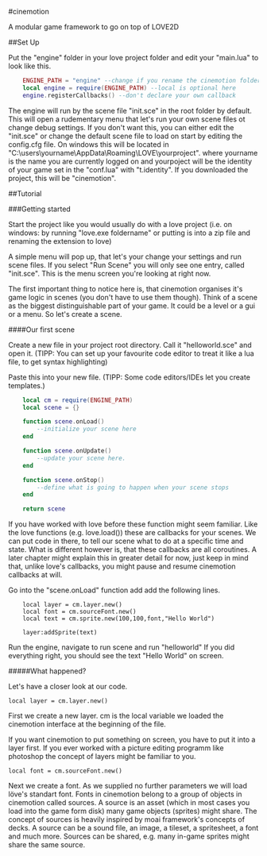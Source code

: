#cinemotion

A modular game framework to go on top of LOVE2D

##Set Up

Put the "engine" folder in your love project folder and edit your "main.lua" to look like this.
```lua
    ENGINE_PATH = "engine" --change if you rename the cinemotion folder
    local engine = require(ENGINE_PATH) --local is optional here
    engine.registerCallbacks() --don't declare your own callback
```
The engine will run by the scene file "init.sce" in the root folder by default.
This will open a rudementary menu that let's run your own scene files ot change debug settings.
If you don't want this, you can either edit the "init.sce" or change the default scene file to load on start by editing the config.cfg file.
On windows this will be located in "C:\users\yourname\AppData\Roaming\LOVE\yourproject". where yourname is the name you are currently logged on and yourpoject will be the identity of your game set in the "conf.lua" with "t.identity". If you downloaded the project, this will be "cinemotion".

##Tutorial

###Getting started

Start the project like you would usually do with a love project (i.e. on windows: by running "love.exe foldername" or putting is into a zip file and renaming the extension to love)

A simple menu will pop up, that let's your change your settings and run scene files. If you select "Run Scene" you will only see one entry, called "init.sce". This is the menu screen you're looking at right now.

The first important thing to notice here is, that cinemotion organises it's game logic in scenes (you don't have to use them though).
Think of a scene as the biggest distinguishable part of your game. It could be a level or a gui or a menu. So let's create a scene.

####Our first scene

Create a new file in your project root directory.
Call it "helloworld.sce" and open it. (TIPP: You can set up your favourite code editor to treat it like a lua file, to get syntax highlighting)

Paste this into your new file. (TIPP: Some code editors/IDEs let you create templates.)

```lua
    local cm = require(ENGINE_PATH)
    local scene = {}

    function scene.onLoad()
        --initialize your scene here
    end

    function scene.onUpdate()
        --update your scene here.
    end

    function scene.onStop()
        --define what is going to happen when your scene stops
    end

    return scene
```

If you have worked with love before these function might seem familiar. Like the love functions (e.g. love.load()) these are callbacks for your scenes.
We can put code in there, to tell our scene what to do at a specific time and state. What is different however is, that these callbacks are all coroutines.
A later chapter might explain this in greater detail for now, just keep in mind that, unlike love's callbacks, you might pause and resume cinemotion callbacks at will.

Go into the "scene.onLoad" function add add the following lines.

        local layer = cm.layer.new()
        local font = cm.sourceFont.new()
        local text = cm.sprite.new(100,100,font,"Hello World")

        layer:addSprite(text)

Run the engine, navigate to run scene and run "helloworld"
If you did everything right, you should see the text "Hello World" on screen.

#####What happened?

Let's have a closer look at our code.

    local layer = cm.layer.new()

First we create a new layer. cm is the local variable we loaded the cinemotion interface at the beginning of the file.

If you want cinemotion to put something on screen, you have to put it into a layer first.
If you ever worked with a picture editing programm like photoshop the concept of layers might be familiar to you.

    local font = cm.sourceFont.new()

Next we create a font. As we supplied no further parameters we will load löve's standart font. Fonts in cinemotion belong to a group of objects in cinemotion called sources. A source is an asset
(which in most cases you load into the game form disk) many game objects (sprites) might share.
The concept of sources is heavily inspired by moai framework's concepts of decks.
A source can be a sound file, an image, a tileset, a spritesheet, a font and much more. Sources can be shared, e.g. many
in-game sprites might share the same source.
